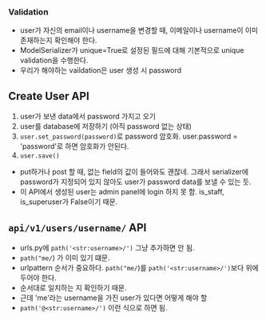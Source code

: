 ### Validation
- user가 자신의 email이나 username을 변경할 때, 이메일이나 username이 이미 존재하는지 확인해야 한다.
- ModelSerializer가 unique=True로 설정된 필드에 대해 기본적으로 unique validation을 수행한다.
- 우리가 해야하는 vaildation은 user 생성 시 password
## Create User API
1. user가 보낸 data에서 password 가지고 오기
2. user를 database에 저장하기 (아직 password 없는 상태)
3. `user.set_password(password)`로 password 암호화. user.password = 'password'로 하면 암호화가 안된다.
4. `user.save()`
- put하거나 post 할 때, 없는 field의 값이 들어와도 괜찮네. 그래서 serializer에 password가 지정되어 있지 않아도 user가 password data를 보낼 수 있는 듯.
- 이 API에서 생성된 user는 admin panel에 login 하지 못 함. is_staff, is_superuser가 False이기 때문.
## `api/v1/users/username/` API
- urls.py에 `path('<str:username>/')` 그냥 추가하면 안 됨.
- `path("me/`) 가 이미 있기 떄문.
- urlpattern 순서가 중요하다. `path("me/`)를 `path('<str:username>/')`보다 위에 두어야 한다.
- 순서대로 일치하는 지 확인하기 때문.
- 근데 'me'라는 username을 가진 user가 있다면 어떻게 해야 할
- `path('@<str:username>/')` 이런 식으로 하면 됨.

[//]: # (### Change Password API)

[//]: # (- 자신의 password만 바꿀 수 있게, user에게서 기존 비밀번호와 새로운 비밀번호를 받아 기존의 비밀번호를 알고 있을 경우에만 바꿀 수 있게.)

[//]: # (- 이때 old_password를 비교할 때는 hash를 비교해야 한다.)

[//]: # (- `user.check_password&#40;old_password&#41;`로 비교한다.)